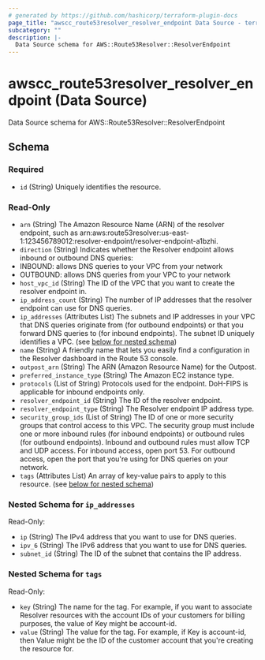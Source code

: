 ```yaml
---
# generated by https://github.com/hashicorp/terraform-plugin-docs
page_title: "awscc_route53resolver_resolver_endpoint Data Source - terraform-provider-awscc"
subcategory: ""
description: |-
  Data Source schema for AWS::Route53Resolver::ResolverEndpoint
---
```


# awscc_route53resolver_resolver_endpoint (Data Source)

Data Source schema for AWS::Route53Resolver::ResolverEndpoint



<!-- schema generated by tfplugindocs -->
## Schema

### Required

- `id` (String) Uniquely identifies the resource.

### Read-Only

- `arn` (String) The Amazon Resource Name (ARN) of the resolver endpoint, such as arn:aws:route53resolver:us-east-1:123456789012:resolver-endpoint/resolver-endpoint-a1bzhi.
- `direction` (String) Indicates whether the Resolver endpoint allows inbound or outbound DNS queries:
- INBOUND: allows DNS queries to your VPC from your network 
- OUTBOUND: allows DNS queries from your VPC to your network
- `host_vpc_id` (String) The ID of the VPC that you want to create the resolver endpoint in.
- `ip_address_count` (String) The number of IP addresses that the resolver endpoint can use for DNS queries.
- `ip_addresses` (Attributes List) The subnets and IP addresses in your VPC that DNS queries originate from (for outbound endpoints) or that you forward DNS queries to (for inbound endpoints). The subnet ID uniquely identifies a VPC. (see [below for nested schema](#nestedatt--ip_addresses))
- `name` (String) A friendly name that lets you easily find a configuration in the Resolver dashboard in the Route 53 console.
- `outpost_arn` (String) The ARN (Amazon Resource Name) for the Outpost.
- `preferred_instance_type` (String) The Amazon EC2 instance type.
- `protocols` (List of String) Protocols used for the endpoint. DoH-FIPS is applicable for inbound endpoints only.
- `resolver_endpoint_id` (String) The ID of the resolver endpoint.
- `resolver_endpoint_type` (String) The Resolver endpoint IP address type.
- `security_group_ids` (List of String) The ID of one or more security groups that control access to this VPC. The security group must include one or more inbound rules (for inbound endpoints) or outbound rules (for outbound endpoints). Inbound and outbound rules must allow TCP and UDP access. For inbound access, open port 53. For outbound access, open the port that you're using for DNS queries on your network.
- `tags` (Attributes List) An array of key-value pairs to apply to this resource. (see [below for nested schema](#nestedatt--tags))

<a id="nestedatt--ip_addresses"></a>
### Nested Schema for `ip_addresses`

Read-Only:

- `ip` (String) The IPv4 address that you want to use for DNS queries.
- `ipv_6` (String) The IPv6 address that you want to use for DNS queries.
- `subnet_id` (String) The ID of the subnet that contains the IP address.


<a id="nestedatt--tags"></a>
### Nested Schema for `tags`

Read-Only:

- `key` (String) The name for the tag. For example, if you want to associate Resolver resources with the account IDs of your customers for billing purposes, the value of Key might be account-id.
- `value` (String) The value for the tag. For example, if Key is account-id, then Value might be the ID of the customer account that you're creating the resource for.
